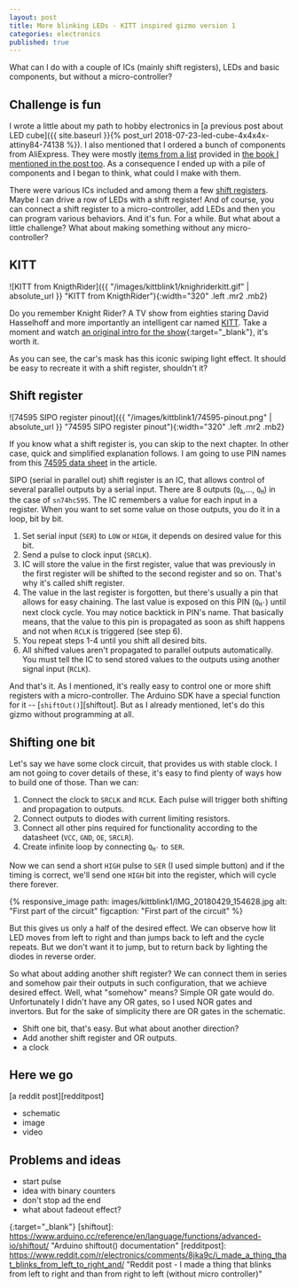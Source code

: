 ```yaml
---
layout: post
title: More blinking LEDs - KITT inspired gizmo version 1
categories: electronics
published: true
---
```


What can I do with a couple of ICs (mainly shift registers), LEDs and basic components, but without a micro-controller?

## Challenge is fun

I wrote a little about my path to hobby electronics in [a previous post about LED cube]({{ site.baseurl }}{% post_url 2018-07-23-led-cube-4x4x4x-attiny84-74138 %}). I also mentioned that I ordered a bunch of components from AliExpress. They were mostly [items from a list](http://elektrokniha.cz/parts.html) provided in [the book I mentioned in the post too](http://elektrokniha.cz/parts.html). As a consequence I ended up with a pile of components and I began to think, what could I make with them. 

There were various ICs included and among them a few [shift registers][74595ds]. Maybe I can drive a row of LEDs with a shift register! And of course, you can connect a shift register to a micro-controller, add LEDs and then you can program various behaviors. And it's fun. For a while. But what about a little challenge? What about making something without any micro-controller?

## KITT


![KITT from KnigthRider]({{ "/images/kittblink1/knighriderkitt.gif" | absolute_url }} "KITT from KnigthRider"){:width="320" .left .mr2 .mb2}

Do&nbsp;you&nbsp;remember Knight Rider? A TV show from eighties staring David Hasselhoff and more importantly an intelligent car named [KITT](https://en.wikipedia.org/wiki/KITT). Take a moment and watch [an original intro for the show](https://www.youtube.com/watch?v=oNyXYPhnUIss){:target="_blank"}, it's worth it.

As you can see, the car's mask has this iconic swiping light effect. It should be easy to recreate it with a shift register, shouldn't it?

## Shift register


![74595 SIPO register pinout]({{ "/images/kittblink1/74595-pinout.png" | absolute_url }} "74595 SIPO register pinout"){:width="320" .left .mr2 .mb2}



If you know what a shift register is, you can skip to the next chapter. In other case, quick and simplified explanation follows. I am going to use PIN names from this [74595 data sheet][74595ds] in the article.

SIPO (serial in parallel out) shift register is an IC, that allows control of several parallel outputs by a serial input. There are 8 outputs (<code>Q<sub>A</sub></code>,..., <code>Q<sub>H</sub></code>) in the case of `sn74hc595`.   The IC remembers a value for each input in a register. When you want to set some value on those outputs, you do it in a loop, bit by bit. 

1. Set serial input (`SER`) to `LOW` or `HIGH`, it depends on desired value for this bit.
2. Send a pulse to clock input (`SRCLK`). 
3. IC will store the value in the first register, value that was previously in the first register will be shifted to the second register and so on. That's  why it's called shift register.
4. The value in the last register is forgotten, but there's usually a pin that allows for easy chaining. The last value is exposed on this PIN (<code>Q<sub>H'</sub></code>) until next clock cycle. You may notice backtick in PIN's name. That basically means, that the value to this pin is propagated as soon as shift happens and not when `RCLK` is triggered (see step 6).
5. You repeat steps 1-4 until you shift all desired bits.
6. All shifted values aren't propagated to parallel outputs automatically. You must tell the IC to send stored values to the outputs using another signal input (`RCLK`).

And that's it. As I mentioned, it's really easy to control one or more shift registers with a micro-controller. The Arduino SDK have a special function for it -- [`shiftOut()`][shiftout]. But as I already mentioned, let's do this gizmo without programming at all.

## Shifting one bit 

Let's say we have some clock circuit, that provides us with stable clock. I am not going to cover details of these, it's easy to find plenty of ways how to build one of those. Than we can:

1. Connect the clock to `SRCLK` and `RCLK`. Each pulse will trigger both shifting and propagation to outputs.
2. Connect outputs to diodes with current limiting resistors.
3. Connect all other pins required for functionality according to the datasheet (`VCC`, `GND`, `OE`, `SRCLR`).
4. Create infinite loop by connecting <code>Q<sub>H'</sub></code> to `SER`.

Now we can send a short `HIGH` pulse to `SER` (I used simple button) and if the timing is correct, we'll send one `HIGH` bit into the register, which will cycle there forever. 

{% responsive_image path: images/kittblink1/IMG_20180429_154628.jpg alt: "First part of the circuit" figcaption: "First part of the circuit" %}

But this gives us only a half of the desired effect. We can observe how lit LED moves from left to right and than jumps back to left and the cycle repeats.  But we don't want it to jump, but to return back by lighting the diodes in reverse order.

So what about adding another shift register? We can connect them in series and somehow pair their outputs in such configuration, that we achieve desired effect. Well, what "somehow" means? Simple OR gate would do. Unfortunately I didn't have any OR gates, so I used NOR gates and invertors. But for the sake of simplicity there are OR gates in the schematic.



- Shift one bit, that's easy. But what about another direction?
- Add another shift register and OR outputs.
- a clock

## Here we go

[a reddit post][redditpost]

- schematic
- image
- video 

## Problems and ideas

- start pulse
- idea with binary counters
- don't stop ad the end
- what about fadeout effect?

[74595ds]: http://www.ti.com/lit/ds/symlink/sn74hc595.pdf "Datasheet for SN74HC59" 
{:target="_blank"}
[shiftout]: https://www.arduino.cc/reference/en/language/functions/advanced-io/shiftout/ "Arduino shiftout() documentation" 
[redditpost]: https://www.reddit.com/r/electronics/comments/8jka9c/i_made_a_thing_that_blinks_from_left_to_right_and/ "Reddit post - I made a thing that blinks from left to right and than from right to left (without micro controller)" 